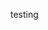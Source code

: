 testing

<!--
 <span className="icons-padding">
          {load === "SDA" ? (
            <>
              <MdOutlinePerson style={{ fontSize: "20px" }} />
              <MdOutlinePerson style={{ fontSize: "20px" }} />
            </>
          ) : load === "LSD" ? (
            <>
              <MdOutlinePerson style={{ fontSize: "20px" }} />
              <MdOutlinePerson style={{ fontSize: "20px" }} />
              <MdOutlinePerson style={{ fontSize: "20px" }} />
              <MdOutlinePerson style={{ fontSize: "20px" }} />
            </>
          ) : load === "SEA" ? (
            <>
              <MdOutlinePerson style={{ fontSize: "20px" }} />
            </>
          ) : load === "" ? (
            <MdOutlinePerson
              style={{
                fontSize: "20px",

                color: "#8f3636",
              }}
            />
          ) : (
            `No Info Yet :( )`
          )}
        </span> -->
